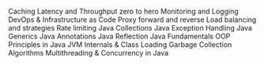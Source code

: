 Caching
Latency and Throughput zero to hero
Monitoring and Logging
DevOps & Infrastructure as Code
Proxy forward and reverse
Load balancing and strategies
Rate limiting
Java Collections
Java Exception Handling
Java Generics
Java Annotations
Java Reflection
Java Fundamentals
OOP Principles in Java
JVM Internals & Class Loading
Garbage Collection Algorithms
Multithreading & Concurrency in Java